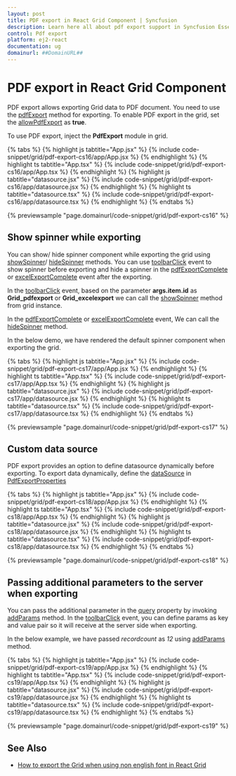 ```yaml
---
layout: post
title: PDF export in React Grid Component | Syncfusion
description: Learn here all about pdf export support in Syncfusion Essential React Grid component, it's elements and more.
control: Pdf export 
platform: ej2-react
documentation: ug
domainurl: ##DomainURL##
---
```


# PDF export in React Grid Component

PDF export allows exporting Grid data to PDF document. You need to use the [pdfExport](https://ej2.syncfusion.com/react/documentation/api/grid/#pdfexport) method for exporting. To enable PDF export in the grid, set the [allowPdfExport](https://ej2.syncfusion.com/react/documentation/api/grid/#allowpdfexport) as **true**.

To use PDF export, inject the **PdfExport** module in grid.

{% tabs %}
{% highlight js tabtitle="App.jsx" %}
{% include code-snippet/grid/pdf-export-cs16/app/App.jsx %}
{% endhighlight %}
{% highlight ts tabtitle="App.tsx" %}
{% include code-snippet/grid/pdf-export-cs16/app/App.tsx %}
{% endhighlight %}
{% highlight js tabtitle="datasource.jsx" %}
{% include code-snippet/grid/pdf-export-cs16/app/datasource.jsx %}
{% endhighlight %}
{% highlight ts tabtitle="datasource.tsx" %}
{% include code-snippet/grid/pdf-export-cs16/app/datasource.tsx %}
{% endhighlight %}
{% endtabs %}

 {% previewsample "page.domainurl/code-snippet/grid/pdf-export-cs16" %}

## Show spinner while exporting

You can show/ hide spinner component while exporting the grid using [showSpinner](https://ej2.syncfusion.com/react/documentation/api/grid/#showspinner)/ [hideSpinner](https://ej2.syncfusion.com/react/documentation/api/grid/#hidespinner) methods. You can use  [toolbarClick](https://ej2.syncfusion.com/react/documentation/api/grid/#toolbarclick) event to show spinner before exporting and hide a spinner in the [pdfExportComplete](https://ej2.syncfusion.com/react/documentation/api/grid/#pdfexportcomplete) or [excelExportComplete](https://ej2.syncfusion.com/react/documentation/api/grid/#excelexportcomplete) event after the exporting.

In the [toolbarClick](https://ej2.syncfusion.com/react/documentation/api/grid/#toolbarclick) event, based on the parameter **args.item.id** as **Grid_pdfexport** or **Grid_excelexport** we can call the [showSpinner](https://ej2.syncfusion.com/react/documentation/api/grid/#showspinner) method from grid instance.

In the [pdfExportComplete](https://ej2.syncfusion.com/react/documentation/api/grid/#pdfexportcomplete) or [excelExportComplete](https://ej2.syncfusion.com/react/documentation/api/grid/#excelexportcomplete) event, We can call the [hideSpinner](https://ej2.syncfusion.com/react/documentation/api/grid/#hidespinner) method.

In the below demo, we have rendered the default spinner component when exporting the grid.

{% tabs %}
{% highlight js tabtitle="App.jsx" %}
{% include code-snippet/grid/pdf-export-cs17/app/App.jsx %}
{% endhighlight %}
{% highlight ts tabtitle="App.tsx" %}
{% include code-snippet/grid/pdf-export-cs17/app/App.tsx %}
{% endhighlight %}
{% highlight js tabtitle="datasource.jsx" %}
{% include code-snippet/grid/pdf-export-cs17/app/datasource.jsx %}
{% endhighlight %}
{% highlight ts tabtitle="datasource.tsx" %}
{% include code-snippet/grid/pdf-export-cs17/app/datasource.tsx %}
{% endhighlight %}
{% endtabs %}

 {% previewsample "page.domainurl/code-snippet/grid/pdf-export-cs17" %}

## Custom data source

PDF export provides an option to define datasource dynamically before exporting. To export data dynamically, define the [dataSource](https://ej2.syncfusion.com/react/documentation/api/grid/pdfExportProperties/#datasource) in [PdfExportProperties](https://ej2.syncfusion.com/react/documentation/api/grid/pdfExportProperties/)

{% tabs %}
{% highlight js tabtitle="App.jsx" %}
{% include code-snippet/grid/pdf-export-cs18/app/App.jsx %}
{% endhighlight %}
{% highlight ts tabtitle="App.tsx" %}
{% include code-snippet/grid/pdf-export-cs18/app/App.tsx %}
{% endhighlight %}
{% highlight js tabtitle="datasource.jsx" %}
{% include code-snippet/grid/pdf-export-cs18/app/datasource.jsx %}
{% endhighlight %}
{% highlight ts tabtitle="datasource.tsx" %}
{% include code-snippet/grid/pdf-export-cs18/app/datasource.tsx %}
{% endhighlight %}
{% endtabs %}

 {% previewsample "page.domainurl/code-snippet/grid/pdf-export-cs18" %}

## Passing additional parameters to the server when exporting

You can pass the additional parameter in the [query](https://ej2.syncfusion.com/react/documentation/api/grid/#query) property by invoking [addParams](https://ej2.syncfusion.com/documentation/api/data/query/#addparams) method. In the [toolbarClick](https://ej2.syncfusion.com/react/documentation/api/grid/#toolbarclick) event, you can define params as key and value pair so it will receive at the server side when exporting.

In the below example, we have passed *recordcount* as *12* using [addParams](https://ej2.syncfusion.com/documentation/api/data/query/#addparams) method.

{% tabs %}
{% highlight js tabtitle="App.jsx" %}
{% include code-snippet/grid/pdf-export-cs19/app/App.jsx %}
{% endhighlight %}
{% highlight ts tabtitle="App.tsx" %}
{% include code-snippet/grid/pdf-export-cs19/app/App.tsx %}
{% endhighlight %}
{% highlight js tabtitle="datasource.jsx" %}
{% include code-snippet/grid/pdf-export-cs19/app/datasource.jsx %}
{% endhighlight %}
{% highlight ts tabtitle="datasource.tsx" %}
{% include code-snippet/grid/pdf-export-cs19/app/datasource.tsx %}
{% endhighlight %}
{% endtabs %}

 {% previewsample "page.domainurl/code-snippet/grid/pdf-export-cs19" %}

## See Also

* [How to export the Grid when using non english font in React Grid](https://www.syncfusion.com/forums/148193/how-to-export-the-grid-when-using-non-english-font-in-react-grid)